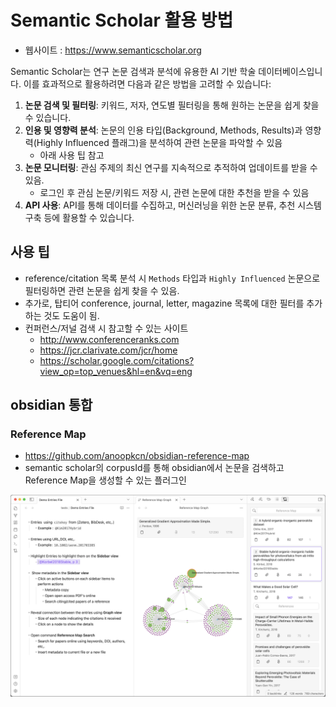 # Semantic Scholar 활용 방법


- 웹사이트 : https://www.semanticscholar.org

Semantic Scholar는 연구 논문 검색과 분석에 유용한 AI 기반 학술 데이터베이스입니다. 
이를 효과적으로 활용하려면 다음과 같은 방법을 고려할 수 있습니다:

1. **논문 검색 및 필터링**: 키워드, 저자, 연도별 필터링을 통해 원하는 논문을 쉽게 찾을 수 있습니다.
2. **인용 및 영향력 분석**: 논문의 인용 타입(Background, Methods, Results)과 영향력(Highly Influenced 플래그)을 분석하여 관련 논문을 파악할 수 있음
	- 아래 사용 팁 참고
3. **논문 모니터링**: 관심 주제의 최신 연구를 지속적으로 추적하여 업데이트를 받을 수 있음.
	- 로그인 후 관심 논문/키워드 저장 시, 관련 논문에 대한 추천을 받을 수 있음
4. **API 사용**: API를 통해 데이터를 수집하고, 머신러닝을 위한 논문 분류, 추천 시스템 구축 등에 활용할 수 있습니다.



## 사용 팁

- reference/citation 목록 분석 시 `Methods` 타입과 `Highly Influenced` 논문으로 필터링하면 관련 논문을 쉽게 찾을 수 있음.
- 추가로, 탑티어 conference, journal, letter, magazine 목록에 대한 필터를 추가하는 것도 도움이 됨.
- 컨퍼런스/저널 검색 시 참고할 수 있는 사이트
	- http://www.conferenceranks.com
	- https://jcr.clarivate.com/jcr/home
	- https://scholar.google.com/citations?view_op=top_venues&hl=en&vq=eng


## obsidian 통합

### Reference Map

- https://github.com/anoopkcn/obsidian-reference-map
- semantic scholar의 corpusId를 통해 obsidian에서 논문을 검색하고 Reference Map을 생성할 수 있는 플러그인

![](https://github.com/anoopkcn/obsidian-reference-map/blob/master/images/orm-demo.png?raw=true)